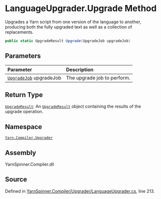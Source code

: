 # LanguageUpgrader.Upgrade Method

Upgrades a Yarn script from one version of the language to
another, producing both the fully upgraded text as well as a
collection of replacements.


```csharp
public static UpgradeResult Upgrade(UpgradeJob upgradeJob)
```

## Parameters
|Parameter|Description|
|:---|:---|
|[`UpgradeJob`](/api/csharp/yarn.compiler.upgrader/upgradejob.md) upgradeJob|The upgrade job to perform.|
## Return Type
[`UpgradeResult`](/api/csharp/yarn.compiler.upgrader/upgraderesult.md): An [`UpgradeResult`](/api/csharp/yarn.compiler.upgrader/upgraderesult.md) object containing the
results of the upgrade operation.



## Namespace
[`Yarn.Compiler.Upgrader`](/api/csharp/yarn.compiler.upgrader/README.md)

## Assembly
YarnSpinner.Compiler.dll

## Source
Defined in [YarnSpinner.Compiler/Upgrader/LanguageUpgrader.cs](https://github.com/YarnSpinnerTool/YarnSpinner//blob/develop/YarnSpinner.Compiler/Upgrader/LanguageUpgrader.cs#L213), line 213.
